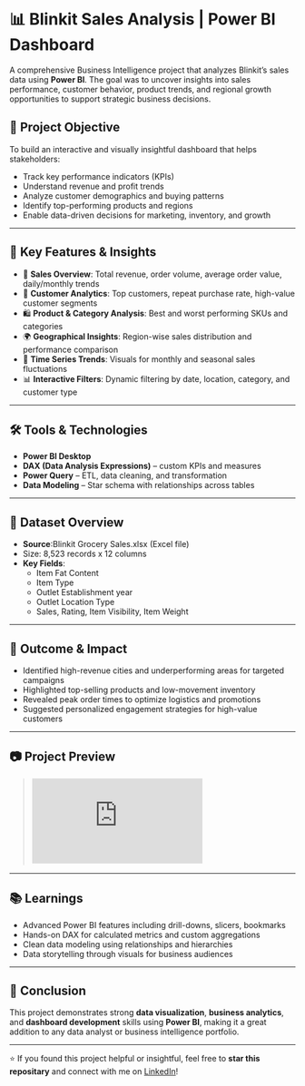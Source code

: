 # 📊 Blinkit Sales Analysis | Power BI Dashboard

A comprehensive Business Intelligence project that analyzes Blinkit’s sales data using **Power BI**. The goal was to uncover insights into sales performance, customer behavior, product trends, and regional growth opportunities to support strategic business decisions.

## 🎯 Project Objective

To build an interactive and visually insightful dashboard that helps stakeholders:
- Track key performance indicators (KPIs)
- Understand revenue and profit trends
- Analyze customer demographics and buying patterns
- Identify top-performing products and regions
- Enable data-driven decisions for marketing, inventory, and growth

---

## 📌 Key Features & Insights

- 🧾 **Sales Overview**: Total revenue, order volume, average order value, daily/monthly trends  
- 👥 **Customer Analytics**: Top customers, repeat purchase rate, high-value customer segments  
- 🛍️ **Product & Category Analysis**: Best and worst performing SKUs and categories  
- 🌍 **Geographical Insights**: Region-wise sales distribution and performance comparison  
- 📅 **Time Series Trends**: Visuals for monthly and seasonal sales fluctuations  
- 📊 **Interactive Filters**: Dynamic filtering by date, location, category, and customer type

---

## 🛠️ Tools & Technologies

- **Power BI Desktop**
- **DAX (Data Analysis Expressions)** – custom KPIs and measures
- **Power Query** – ETL, data cleaning, and transformation
- **Data Modeling** – Star schema with relationships across tables

---

## 📁 Dataset Overview

- **Source**:Blinkit Grocery Sales.xlsx (Excel file)
- Size: 8,523 records x 12 columns
- **Key Fields**:
  - Item Fat Content
  - Item Type
  - Outlet Establishment year
  - Outlet Location Type
  - Sales, Rating, Item Visibility, Item Weight

---

## 🚀 Outcome & Impact

- Identified high-revenue cities and underperforming areas for targeted campaigns  
- Highlighted top-selling products and low-movement inventory  
- Revealed peak order times to optimize logistics and promotions  
- Suggested personalized engagement strategies for high-value customers

---

## 📷 Project Preview

> ![Dashboard Screenshot](https://github.com/Lalithrajr/Blinkit-grocery-sales-Analysis-using-Power-BI/blob/main/Blinkit%20Sales%20Analysis.pdf)

---

## 📚 Learnings

- Advanced Power BI features including drill-downs, slicers, bookmarks  
- Hands-on DAX for calculated metrics and custom aggregations  
- Clean data modeling using relationships and hierarchies  
- Data storytelling through visuals for business audiences

---

## 📌 Conclusion

This project demonstrates strong **data visualization**, **business analytics**, and **dashboard development** skills using **Power BI**, making it a great addition to any data analyst or business intelligence portfolio.

---

⭐ If you found this project helpful or insightful, feel free to **star this repositary** and connect with me on [LinkedIn](https://www.linkedin.com/in/lalithraj-ramakrishnan-17a154229)!


